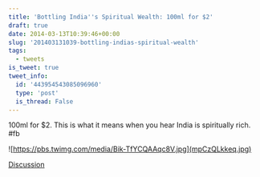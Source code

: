 ```yaml
---
title: 'Bottling India''s Spiritual Wealth: 100ml for $2'
draft: true
date: 2014-03-13T10:39:46+00:00
slug: '201403131039-bottling-indias-spiritual-wealth'
tags:
  - tweets
is_tweet: true
tweet_info:
  id: '443954543085096960'
  type: 'post'
  is_thread: False
---
```




100ml for $2. This is what it means when you hear India is spiritually rich. #fb 

![https://pbs.twimg.com/media/Bik-TfYCQAAqc8V.jpg](mpCzQLkkeq.jpg)

[Discussion](https://x.com/sytelus/status/443954543085096960)
